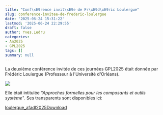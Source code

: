 ```yaml
---
title: "Conf\xE9rence invit\xE9e de Fr\xE9d\xE9ric Loulergue"
slug: conference-invitee-de-frederic-loulergue
date: '2025-06-24 15:31:22'
lastmod: '2025-06-24 22:29:55'
draft: false
author: Yves.Ledru
categories:
- An2025
- GPL2025
tags: []
summary: null
---
```


La deuxième conférence invitée de ces journées GPL2025 était donnée par Frédéric Loulergue (Professeur à l'Université d'Orléans).

![](https://gdr-gpl.cnrs.fr/wp-content/uploads/2025/06/GPL25-Loulergue1.jpg)

Elle était intitulée _"Approches formelles pour les composants et outils système"_. Ses transparents sont disponibles ici:

[loulergue_afadl2025](https://gdr-gpl.cnrs.fr/wp-content/uploads/2025/06/loulergue_afadl2025.pdf)[Download](https://gdr-gpl.cnrs.fr/wp-content/uploads/2025/06/loulergue_afadl2025.pdf)
